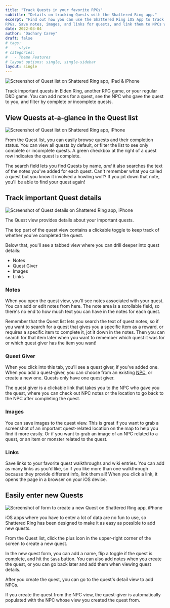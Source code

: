 ```yaml
---
title: "Track Quests in your favorite RPGs"
subtitle: "Details on tracking Quests with the Shattered Ring app."
excerpt: "Find out how you can use the Shattered Ring iOS App to track Quests in your favorite
RPGs. Save notes, images, and links for quests, and link them to NPCs who give them."
date: 2022-03-04
author: "Dachary Carey"
draft: false
# tags:
#   - style
# categories:
#   - Theme Features
# layout options: single, single-sidebar
layout: single
---
```


![Screenshot of Quest list on Shattered Ring app, iPad & iPhone](featured.png)

Track important quests in Elden Ring, another RPG game, or your regular D&D game. You 
can add notes for a quest, see the NPC who gave the quest to you, and filter by 
complete or incomplete quests.

## View Quests at-a-glance in the Quest list

![Screenshot of Quest list on Shattered Ring app, iPhone](quest-list-light-mode-simulator-cropped.png)

From the Quest list, you can easily browse quests and their completion status. 
You can view all quests by default, or filter the list to see only complete 
or incomplete quests. A green checkbox at the right of a quest row indicates
the quest is complete.

The search field lets you find Quests by name, _and_ it also searches the text of the 
notes you've added for each quest. Can't remember what you called a quest but you 
know it involved a howling wolf? If you jot down that note, you'll be able to find your 
quest again!

## Track important Quest details

![Screenshot of Quest details on Shattered Ring app, iPhone](quest-detail-erd-tree-light-mode-simulator-cropped.png)

The Quest view provides details about your important quests. 

The top part of the quest view contains a clickable toggle to keep track of whether you've completed the quest.

Below that, you'll see a tabbed view where you can drill deeper into quest details:

- Notes
- Quest Giver
- Images
- Links

### Notes

When you open the quest view, you'll see notes associated with your quest. You can add or edit notes from here. 
The note area is a scrollable field, so there's no end to how much text you can have in the notes 
for each quest. 

Remember that the Quest list lets you search the text of quest notes, so if you want to search for a quest that gives you a specific item as a reward, or requires a specific item to complete it, jot it down in the notes. Then you can search for that item later when you want to remember which quest it was for or which quest giver has the item you want!

### Quest Giver

When you click into this tab, you'll see a quest giver, if you've added one. When you add a quest-giver, you can choose from an existing [NPC](/app/track-npcs/), or create a new one. Quests only have one quest giver.

The quest giver is a clickable link that takes you to the NPC who gave you the quest, where you can 
check out NPC notes or the location to go back to the NPC after completing the quest.

### Images

You can save images to the quest view. This is great if you want to grab a screenshot of an important
quest-related location on the map to help you find it more easily. Or if you want to grab an image
of an NPC related to a quest, or an item or monster related to the quest.

### Links

Save links to your favorite quest walkthroughs and wiki entries. You can add as many links as 
you'd like, so if you like more than one walkthrough because they provide different info,
link them all! When you click a link, it opens the page in a browser on your iOS device.

## Easily enter new Quests

![Screenshot of form to create a new Quest on Shattered Ring app, iPhone](new-quest-light-mode-simulator-cropped.png)

iOS apps where you have to enter a lot of data are no fun to use, so Shattered Ring has been designed
to make it as easy as possible to add new quests. 

From the Quest list, click the plus icon in the upper-right corner of the screen to create a new quest. 

In the new quest form, you can add a name, flip a toggle if the quest is complete, and hit the `Save` button. You can also add notes when you create the quest, or you can go back later and add them when viewing quest details.

After you create the quest, you can go to the quest's detail view to add NPCs.

If you create the quest from the NPC view, the quest-giver is automatically populated with the NPC whose view you created the quest from.